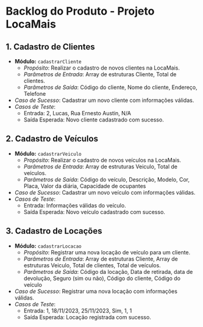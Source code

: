 # Backlog do Produto - Projeto LocaMais

## 1. Cadastro de Clientes
   - **Módulo:** `cadastrarCliente`
     - *Propósito*: Realizar o cadastro de novos clientes na LocaMais.
     - *Parâmetros de Entrada*: Array de estruturas Cliente, Total de clientes.
     - *Parâmetros de Saída*: Código do cliente, Nome do cliente, Endereço, Telefone
   - *Caso de Sucesso*: Cadastrar um novo cliente com informações válidas.
   - *Casos de Teste*:
     - Entrada: 2, Lucas, Rua Ernesto Austin, N/A
     - Saída Esperada: Novo cliente cadastrado com sucesso.

## 2. Cadastro de Veículos
   - **Módulo:** `cadastrarVeiculo`
     - *Propósito*: Realizar o cadastro de novos veículos na LocaMais.
     - *Parâmetros de Entrada*: Array de estruturas Veiculo, Total de veículos.
     - *Parâmetros de Saída*: Código do veículo, Descrição, Modelo, Cor, Placa, Valor da diária, Capacidade de ocupantes
   - *Caso de Sucesso*: Cadastrar um novo veículo com informações válidas.
   - *Casos de Teste*:
     - Entrada: Informações válidas do veículo.
     - Saída Esperada: Novo veículo cadastrado com sucesso.

## 3. Cadastro de Locações
   - **Módulo:** `cadastrarLocacao`
     - *Propósito*: Registrar uma nova locação de veículo para um cliente.
     - *Parâmetros de Entrada*: Array de estruturas Cliente, Array de estruturas Veiculo, Total de clientes, Total de veículos.
     - *Parâmetros de Saída*: Código da locação, Data de retirada, data de devolução, Seguro (sim ou não), Código do cliente, Código do veículo
   - *Caso de Sucesso*: Registrar uma nova locação com informações válidas.
   - *Casos de Teste*:
     - Entrada: 1, 18/11/2023, 25/11/2023, Sim, 1, 1 
     - Saída Esperada: Locação registrada com sucesso.
